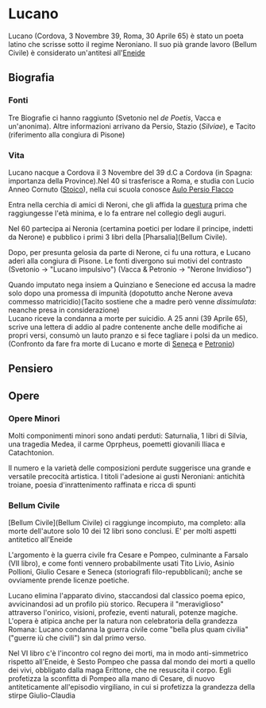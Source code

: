 # Lucano
Lucano (Cordova, 3 Novembre 39, Roma, 30 Aprile 65) è stato un poeta latino che scrisse sotto il regime Neroniano. Il suo  pià grande lavoro (Bellum Civile) è considerato un'antitesi all'[Eneide](Eneide)
## Biografia
### Fonti
Tre Biografie ci hanno raggiunto (Svetonio nel *de Poetis*, Vacca e un'anonima). Altre informazioni arrivano da Persio, Stazio (*Silviae*), e Tacito (riferimento alla congiura di Pisone)  
### Vita
Lucano nacque a Cordova il 3 Novembre del 39 d.C a Cordova (in Spagna: importanza della Province).Nel 40 si trasferisce a Roma, e studia con Lucio Anneo Cornuto ([Stoico](Stoici)), nella cui scuola conosce [Aulo Persio Flacco](Persio) 

Entra nella cerchia di amici di Neroni, che gli affida la [questura](questura) prima che raggiungesse l'età minima, e lo fa entrare nel collegio degli auguri.

Nel 60 partecipa ai Neronia (certamina poetici per lodare il principe, indetti da Nerone) e pubblico i primi 3 libri della [Pharsalia](Bellum Civile).

Dopo, per presunta gelosia da parte di Nerone, ci fu una rottura, e Lucano aderì alla congiura di Pisone. Le fonti divergono sui motivi del contrasto (Svetonio -> "Lucano impulsivo") (Vacca & Petronio -> "Nerone Invidioso")

Quando imputato nega insiem a Quinziano e Senecione ed accusa la madre solo dopo una promessa di impunità (dopotutto anche Nerone aveva commesso matricidio)(Tacito sostiene che a madre però venne *dissimulata*: neanche presa in considerazione)  
Lucano riceve la condanna a morte per suicidio. A 25 anni (39 Aprile 65), scrive una lettera di addio al padre contenente anche delle modifiche ai propri versi, consumò un lauto pranzo e si fece tagliare i polsi da un medico. (Confronto da fare fra morte di Lucano e morte di [Seneca](Seneca) e [Petronio](Petronio))
## Pensiero
## Opere
### Opere Minori
Molti componimenti minori sono andati perduti: Saturnalia, 1 libri di Silvia, una tragedia Medea, il carme Oprpheus, poemetti giovanili Iliaca e Catachtonion.

Il numero e la varietà delle composizioni perdute suggerisce una grande e versatile precocità artistica. I titoli l'adesione ai gusti Neroniani: antichità troiane, poesia d'inrattenimento raffinata e ricca di spunti
### Bellum Civile
[Bellum Civile](Bellum Civile) ci raggiunge incompiuto, ma completo: alla morte dell'autore solo 10 dei 12 libri sono conclusi. E' per molti aspetti antitetico all'Eneide

L'argomento è la guerra civile fra Cesare e Pompeo, culminante a Farsalo (VII libro), e come fonti vennero probabilmente usati Tito Livio, Asinio Pollioni, Giulio Cesare e Seneca (storiografi filo-repubblicani); anche se ovviamente prende licenze poetiche.

Lucano elimina l'apparato divino, staccandosi dal classico poema epico, avvicinandosi ad un profilo più storico. Recupera il "meraviglioso" attraverso l'onirico, visioni, profezie, eventi naturali, potenze magiche. L'opera è atipica anche per la natura non celebratoria della grandezza Romana: Lucano condanna la guerra civile come "bella plus quam civilia" ("guerre iù che civili") sin dal primo verso.

Nel VI libro c'è l'incontro col regno dei morti, ma in modo anti-simmetrico rispetto all'Eneide, è Sesto Pompeo che passa dal mondo dei morti a quello dei vivi, obbligato dalla maga Erittone, che ne resuscita il corpo. Egli profetizza la sconfitta di Pompeo alla mano di Cesare, di nuovo antiteticamente all'episodio virgiliano, in cui si profetizza la grandezza della stirpe Giulio-Claudia
